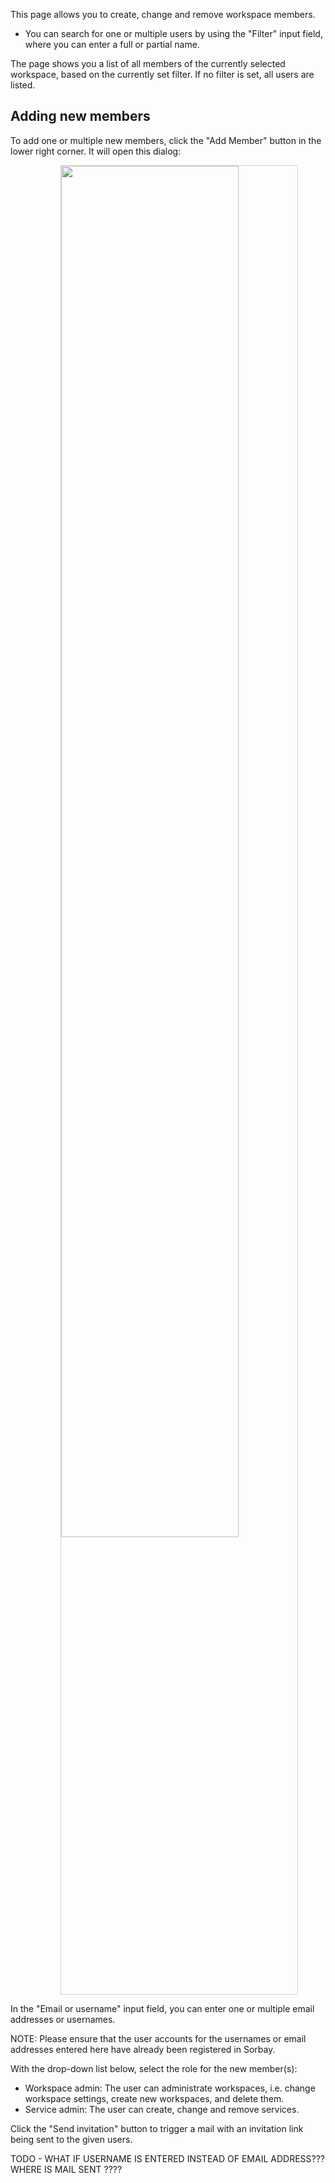 This page allows you to create, change and remove workspace members.

* You can search for one or multiple users by using the "Filter" input field, where
  you can enter a full or partial name.

The page shows you a list of all members of the currently selected workspace,
based on the currently set filter. If no filter is set, all users are listed.

## Adding new members

To add one or multiple new members, click the "Add Member" button in the
lower right corner. It will open this dialog:

<img style="margin-left: 80px; width: 75%; border: 1px; border-style: solid; border-color: lightgray" src="../img/add_member.png">

In the "Email or username" input field, you can enter one or multiple
email addresses or usernames.

NOTE: Please ensure that the user accounts for the usernames or email
addresses entered here have already been registered in Sorbay.

With the drop-down list below, select the role for the new member(s):

* Workspace admin: The user can administrate workspaces, i.e. change workspace
  settings, create new workspaces, and delete them.
* Service admin: The user can create, change and remove services.

Click the "Send invitation" button to trigger a mail with an invitation link being
sent to the given users.

TODO - WHAT IF USERNAME IS ENTERED INSTEAD OF EMAIL ADDRESS??? WHERE IS MAIL SENT ????
